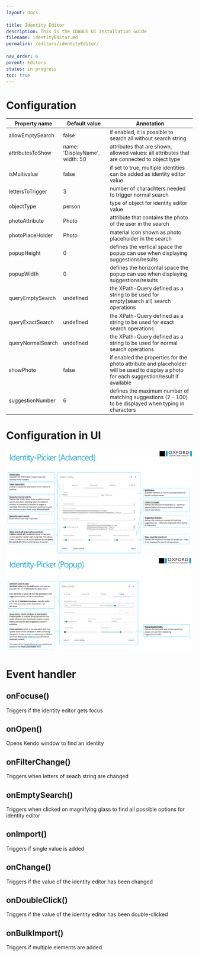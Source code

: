 ```yaml
---
layout: docs

title: Identity Editor
description: This is the IDABUS UI Installation Guide
filename: identityEditor.md
permalink: /editors/identityEditor/

nav_order: 6
parent: Editors
status: in progress
toc: true
---
```


# Configuration

|Property name| Default value | Annotation |
|--|--|--|
|allowEmptySearch|false|if enabled, it is possible to search all without search string|
|attributesToShow|name: 'DisplayName', width: 50|attributes that are shown, allowed values: all attributes that are connected to object type|
|isMultivalue|false|if set to true, multiple identities can be added as identity editor value|
|lettersToTrigger|3|number of charachters needed to trigger normal search|
|objectType|person|type of object for identity editor value|
|photoAttribute|Photo|attribute that contains the photo of the user in the search|
|photoPlaceHolder|Photo|material icon shown as photo placeholder in the search|
|popupHeight|0|defines the vertical space the popup can use when displaying suggestions/results|
|popupWidth|0|defines the horizontal space the popup can use when displaying suggestions/results|
|queryEmptySearch|undefined|the XPath-Query defined as a string to be used for empty(search all) search operations|
|queryExactSearch|undefined|the XPath-Query defined as a string to be used for exact search operations|
|queryNormalSearch|undefined|the XPath-Query defined as a string to be used for normal search operations|
|showPhoto|false|if enabled the properties for the photo attribute and placeholder will be used to display a photo for each suggestion/result if available|
|suggestionNumber|6|defines the maximum number of matching suggestions (2 – 100) to be displayed when typing in characters|


# Configuration in UI

![image.png](/img/image-47117845-86af-49f6-816b-d18141852ab5.png)
![image.png](/img/image-8bc47ee8-0ef1-405a-9bb9-623f37a92e22.png)

# Event handler

## onFocuse()
Triggers if the identity editor gets focus

## onOpen()
Opens Kendo window to find an identity

## onFilterChange()
Triggers when letters of seach string are changed

## onEmptySearch()
Triggers when clicked on magnifying glass to find all possible options for identity editor

## onImport()
Triggers if single value is added

## onChange()
Triggers if the value of the identity editor has been changed

## onDoubleClick()
Triggers if the value of the identity editor has been double-clicked

## onBulkImport()
Triggers if multiple elements are added

